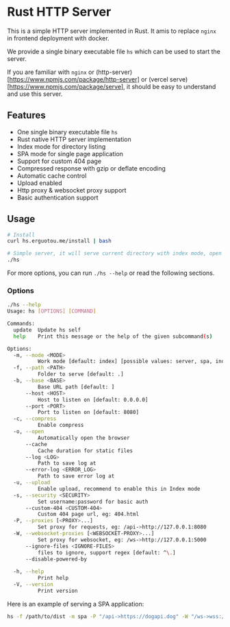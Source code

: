 # Rust HTTP Server

This is a simple HTTP server implemented in Rust. It amis to replace `nginx` in frontend deployment with docker.

We provide a single binary executable file `hs` which can be used to start the server.

If you are familiar with `nginx` or (http-server)[https://www.npmjs.com/package/http-server] or (vercel serve)[https://www.npmjs.com/package/serve], it should be easy to understand and use this server.

## Features

- One single binary executable file `hs`
- Rust native HTTP server implementation
- Index mode for directory listing
- SPA mode for single page application
- Support for custom 404 page
- Compressed response with gzip or deflate encoding
- Automatic cache control
- Upload enabled
- Http proxy & websocket proxy support
- Basic authentication support

## Usage

```bash
# Install
curl hs.erguotou.me/install | bash

# Simple server, it will serve current directory with index mode, open http://localhost:8080 in your browser to see it
./hs
```

For more options, you can run `./hs --help` or read the following sections.

### Options

```bash
./hs --help
Usage: hs [OPTIONS] [COMMAND]

Commands:
  update  Update hs self
  help    Print this message or the help of the given subcommand(s)

Options:
  -m, --mode <MODE>
          Work mode [default: index] [possible values: server, spa, index]
  -f, --path <PATH>
          Folder to serve [default: .]
  -b, --base <BASE>
          Base URL path [default: ]
      --host <HOST>
          Host to listen on [default: 0.0.0.0]
      --port <PORT>
          Port to listen on [default: 8080]
  -c, --compress
          Enable compress
  -o, --open
          Automatically open the browser
      --cache
          Cache duration for static files
      --log <LOG>
          Path to save log at
      --error-log <ERROR_LOG>
          Path to save error log at
  -u, --upload
          Enable upload, recommend to enable this in Index mode
  -s, --security <SECURITY>
          Set username:password for basic auth
      --custom-404 <CUSTOM-404>
          Custom 404 page url, eg: 404.html
  -P, --proxies [<PROXY>...]
          Set proxy for requests, eg: /api->http://127.0.0.1:8080
  -W, --websocket-proxies [<WEBSOCKET-PROXY>...]
          Set proxy for websocket, eg: /ws->http://127.0.0.1:5000
      --ignore-files <IGNORE-FILES>
          files to ignore, support regex [default: ^\.]
      --disable-powered-by
          
  -h, --help
          Print help
  -V, --version
          Print version
```

Here is an example of serving a SPA application:

```bash
hs -f /path/to/dist -m spa -P "/api->https://dogapi.dog" -W "/ws->wss://echo.websocket.in"
```